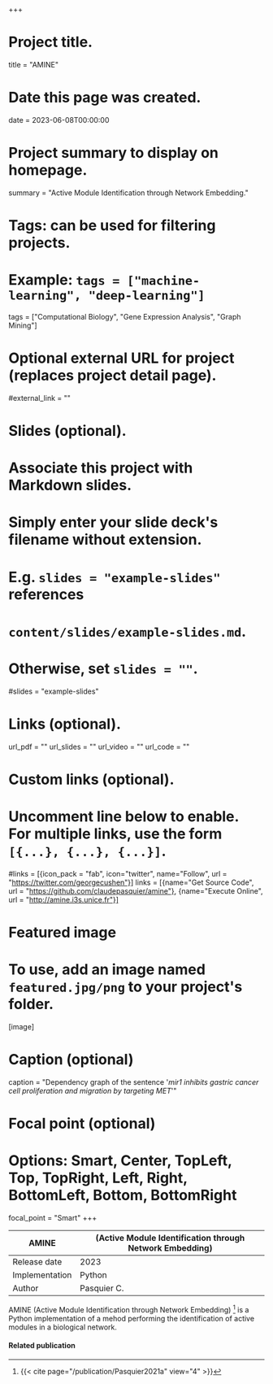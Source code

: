 +++
# Project title.
title = "AMINE"

# Date this page was created.
date = 2023-06-08T00:00:00

# Project summary to display on homepage.
summary = "Active Module Identification through Network Embedding."

# Tags: can be used for filtering projects.
# Example: `tags = ["machine-learning", "deep-learning"]`
tags = ["Computational Biology", "Gene Expression Analysis", "Graph Mining"]

# Optional external URL for project (replaces project detail page).
#external_link = ""

# Slides (optional).
#   Associate this project with Markdown slides.
#   Simply enter your slide deck's filename without extension.
#   E.g. `slides = "example-slides"` references 
#   `content/slides/example-slides.md`.
#   Otherwise, set `slides = ""`.
#slides = "example-slides"

# Links (optional).
url_pdf = ""
url_slides = ""
url_video = ""
url_code = ""

# Custom links (optional).
#   Uncomment line below to enable. For multiple links, use the form `[{...}, {...}, {...}]`.
#links = [{icon_pack = "fab", icon="twitter", name="Follow", url = "https://twitter.com/georgecushen"}]
links = [{name="Get Source Code", url = "https://github.com/claudepasquier/amine"}, {name="Execute Online", url = "http://amine.i3s.unice.fr"}]


# Featured image
# To use, add an image named `featured.jpg/png` to your project's folder. 
[image]
  # Caption (optional)
  caption = "Dependency graph of the sentence '*mir1 inhibits gastric cancer cell proliferation and migration by targeting MET*'"
  
  # Focal point (optional)
  # Options: Smart, Center, TopLeft, Top, TopRight, Left, Right, BottomLeft, Bottom, BottomRight
  focal_point = "Smart"
+++

| AMINE         | (Active Module Identification through Network Embedding) |
| -------------- | ------------------------------------------------------- |
| Release date   | 2023                                                    |
| Implementation | Python                                                  |
| Author         | Pasquier C.                                             |

AMINE (Active Module Identification through Network Embedding) [^Pasquier2021a] is a Python implementation of a mehod performing the identification of active modules in a biological network.


#### Related publication
[^Pasquier2021a]: {{< cite page="/publication/Pasquier2021a" view="4" >}}

